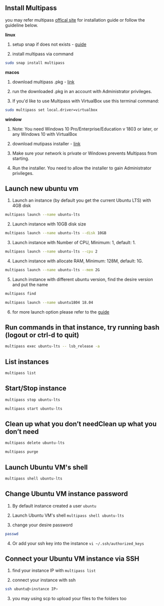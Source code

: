 ## Install Multipass

you may refer multipass [offical site](https://multipass.run/) for installation guide or follow the guideline below.

**linux**

1. setup snap if does not exists - [guide](https://docs.snapcraft.io/installing-snapd?_ga=2.172827114.872544811.1612779899-1716101267.1611558306)

2. install multipass via command
```sh
sudo snap install multipass
```

**macos**

1. download multipass .pkg - [link](https://multipass.run/download/macos)

2. run the downloaded .pkg in an account with Administrator privileges. 

3. If you'd like to use Multipass with VirtualBox use this terminal command:
```sh
sudo multipass set local.driver=virtualbox
```

**window**

1. Note: You need Windows 10 Pro/Enterprise/Education v 1803 or later, or any Windows 10 with VirtualBox

2. download mutipass installer - [link](https://multipass.run/download/windows)

3. Make sure your network is private or Windows prevents Multipass from starting.

4. Run the installer. You need to allow the installer to gain Administrator privileges.


## Launch new ubuntu vm

1. Launch an instance (by default you get the current Ubuntu LTS) with 4GB disk
```sh
multipass launch --name ubuntu-lts
```

2. Launch instance with 10GB disk size
```sh
multipass launch --name ubuntu-lts --disk 10GB
```

3. Launch instance with Number of CPU, Minimum: 1, default: 1.
```sh
multipass launch --name ubuntu-lts --cpu 2
```

4. Launch instance with allocate RAM, Minimum: 128M, default: 1G.
```sh
multipass launch --name ubuntu-lts --mem 2G
```

5. Launch instance with different ubuntu version, find the desire version and put the name
```sh
multipass find
```
```sh
multipass launch --name ubuntu1804 18.04
```

6. for more launch option please refer to the [guide](https://multipass.run/docs/launch-commandhttps://multipass.run/docs/launch-command)

## Run commands in that instance, try running bash (logout or ctrl-d to quit)
```sh
multipass exec ubuntu-lts -- lsb_release -a
```

## List instances
```sh
multipass list
```

## Start/Stop instance
```sh
multipass stop ubuntu-lts
```
```sh
multipass start ubuntu-lts
```

## Clean up what you don’t needClean up what you don’t need
```sh
multipass delete ubuntu-lts
```
```sh
multipass purge
```

## Launch Ubuntu VM's shell
```sh
multipass shell ubuntu-lts
```

## Change Ubuntu VM instance password

1. By default instance created a user `ubuntu`

2. Launch Ubuntu VM's shell `multipass shell ubuntu-lts`

3. change your desire password
```sh
passwd
```

4. Or add your ssh key into the instance `vi ~/.ssh/authorized_keys`

## Connect your Ubuntu VM instance via SSH

1. find your instance IP with `multipass list`

2. connect your instance with ssh
```sh
ssh ubuntu@<instance IP>
```

3. you may using scp to upload your files to the folders too